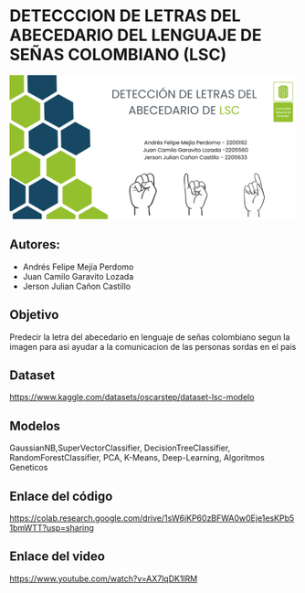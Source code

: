 # DETECCCION DE LETRAS DEL ABECEDARIO DEL LENGUAJE DE SEÑAS COLOMBIANO (LSC)
<img src="multimedia/Banner.png">

## Autores:

 - Andrés Felipe Mejía Perdomo 
 - Juan Camilo Garavito Lozada 
 - Jerson Julian Cañon Castillo

## Objetivo
Predecir la letra del abecedario en lenguaje de señas colombiano segun la imagen para asi ayudar a la comunicacion de las personas sordas en el pais

## Dataset 
https://www.kaggle.com/datasets/oscarstep/dataset-lsc-modelo


## Modelos
GaussianNB,SuperVectorClassifier, DecisionTreeClassifier, RandomForestClassifier, PCA, K-Means, Deep-Learning, Algoritmos Geneticos

## Enlace del código
https://colab.research.google.com/drive/1sW6jKP60zBFWA0w0Eje1esKPb51bmWTT?usp=sharing

## Enlace del video
https://www.youtube.com/watch?v=AX7lqDK1lRM
